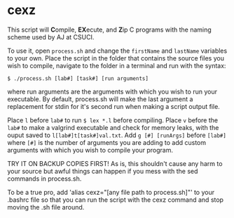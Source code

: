 # cexz #

This script will **C**ompile, **EX**ecute, and **Z**ip C programs with the naming scheme used by AJ at CSUCI.

To use it, open `process.sh` and change the `firstName` and `lastName` variables to your own. Place the script in the folder that contains the source files you wish to compile, navigate to the folder in a terminal and run with the syntax:

    $ ./process.sh [lab#] [task#] [run arguments]

where run arguments are the arguments with which you wish to run your executable. By default, process.sh will make the last argument a replacement for stdin for it's second run when making a script output file.

Place `l` before `lab#` to run `$ lex *.l` before compiling. Place `v` before the `lab#` to make a valgrind executable and check for memory leaks, with the ouput saved to `l[lab#]t[task#]val.txt`. Add `g [#] [runArgs]` before `[lab#]` where `[#]` is the number of arguments you are adding to add custom arguments with which you wish to compile your program.

TRY IT ON BACKUP COPIES FIRST! As is, this shouldn't cause any harm to your source but awful things can happen if you mess with the sed commands in process.sh.

To be a true pro, add 'alias cexz="[any file path to process.sh]"' to your .bashrc file so that you can run the script with the cexz command and stop moving the .sh file around.
